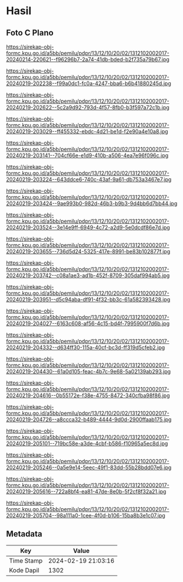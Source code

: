 # Hasil

## Foto C Plano

https://sirekap-obj-formc.kpu.go.id/a5bb/pemilu/pdpr/13/12/10/20/02/1312102002017-20240214-220621--f96296b7-2a74-41db-bded-b2f735a79b67.jpg

https://sirekap-obj-formc.kpu.go.id/a5bb/pemilu/pdpr/13/12/10/20/02/1312102002017-20240219-202238--f99a0dc1-fc0a-4247-bba6-b6b41880245d.jpg

https://sirekap-obj-formc.kpu.go.id/a5bb/pemilu/pdpr/13/12/10/20/02/1312102002017-20240219-202622--5c2a9d92-793d-4f57-8fb0-b3f597a72c1b.jpg

https://sirekap-obj-formc.kpu.go.id/a5bb/pemilu/pdpr/13/12/10/20/02/1312102002017-20240219-203029--ff455332-ebdc-4d21-be1d-f2e90a4e10a8.jpg

https://sirekap-obj-formc.kpu.go.id/a5bb/pemilu/pdpr/13/12/10/20/02/1312102002017-20240219-203141--704cf66e-e1d9-410b-a506-4ea7e96f096c.jpg

https://sirekap-obj-formc.kpu.go.id/a5bb/pemilu/pdpr/13/12/10/20/02/1312102002017-20240219-203224--643ddce6-740c-43af-9a61-db753a3467e7.jpg

https://sirekap-obj-formc.kpu.go.id/a5bb/pemilu/pdpr/13/12/10/20/02/1312102002017-20240219-203424--9ae993b0-982d-46b3-b9b3-9d4bb6d7bb44.jpg

https://sirekap-obj-formc.kpu.go.id/a5bb/pemilu/pdpr/13/12/10/20/02/1312102002017-20240219-203524--3e14e9ff-6949-4c72-a2d9-5e0dcdf86e7d.jpg

https://sirekap-obj-formc.kpu.go.id/a5bb/pemilu/pdpr/13/12/10/20/02/1312102002017-20240219-203655--736d5d24-5325-417e-8991-be83b102877f.jpg

https://sirekap-obj-formc.kpu.go.id/a5bb/pemilu/pdpr/13/12/10/20/02/1312102002017-20240219-203742--c08a1ae3-ad1b-452f-8709-305daf994ab5.jpg

https://sirekap-obj-formc.kpu.go.id/a5bb/pemilu/pdpr/13/12/10/20/02/1312102002017-20240219-203951--d5c94aba-df91-4f32-bb3c-61a582393428.jpg

https://sirekap-obj-formc.kpu.go.id/a5bb/pemilu/pdpr/13/12/10/20/02/1312102002017-20240219-204027--6163c608-af56-4c15-bd4f-7995900f7d6b.jpg

https://sirekap-obj-formc.kpu.go.id/a5bb/pemilu/pdpr/13/12/10/20/02/1312102002017-20240219-204332--d634ff30-115a-40cf-bc3d-ff319d5cfeb2.jpg

https://sirekap-obj-formc.kpu.go.id/a5bb/pemilu/pdpr/13/12/10/20/02/1312102002017-20240219-204430--61a0d105-feac-4b7c-9e68-5a02139ab293.jpg

https://sirekap-obj-formc.kpu.go.id/a5bb/pemilu/pdpr/13/12/10/20/02/1312102002017-20240219-204616--0b55172e-f38e-4755-8472-340cfba98f86.jpg

https://sirekap-obj-formc.kpu.go.id/a5bb/pemilu/pdpr/13/12/10/20/02/1312102002017-20240219-204726--a8ccca32-b489-4444-9d0d-2900ffaab175.jpg

https://sirekap-obj-formc.kpu.go.id/a5bb/pemilu/pdpr/13/12/10/20/02/1312102002017-20240219-205101--719bc58e-a3de-4cbf-b586-f10965a5ec8d.jpg

https://sirekap-obj-formc.kpu.go.id/a5bb/pemilu/pdpr/13/12/10/20/02/1312102002017-20240219-205246--0a5e9e14-5eec-49f1-83dd-55b28bdd07e6.jpg

https://sirekap-obj-formc.kpu.go.id/a5bb/pemilu/pdpr/13/12/10/20/02/1312102002017-20240219-205616--722a8bf4-ea81-47de-8e0b-5f2cf8f32a21.jpg

https://sirekap-obj-formc.kpu.go.id/a5bb/pemilu/pdpr/13/12/10/20/02/1312102002017-20240219-205704--98a111a0-1cee-4f0d-b106-15ba8b3e1c07.jpg


## Metadata

| Key        | Value               |
| ---------- | ------------------- |
| Time Stamp | 2024-02-19 21:03:16 |
| Kode Dapil | 1302                |



